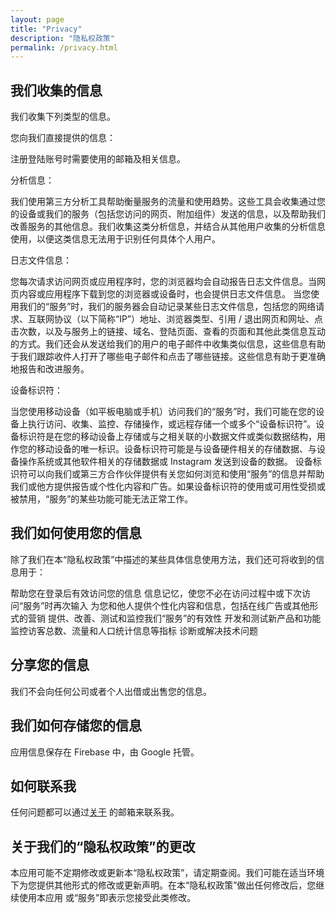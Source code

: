 ```yaml
---
layout: page
title: "Privacy"
description: "隐私权政策"
permalink: /privacy.html
---
```


## 我们收集的信息

我们收集下列类型的信息。

您向我们直接提供的信息：

注册登陆账号时需要使用的邮箱及相关信息。

分析信息：

我们使用第三方分析工具帮助衡量服务的流量和使用趋势。这些工具会收集通过您的设备或我们的服务（包括您访问的网页、附加组件）发送的信息，以及帮助我们改善服务的其他信息。我们收集这类分析信息，并结合从其他用户收集的分析信息使用，以便这类信息无法用于识别任何具体个人用户。

日志文件信息：

您每次请求访问网页或应用程序时，您的浏览器均会自动报告日志文件信息。当网页内容或应用程序下载到您的浏览器或设备时，也会提供日志文件信息。
当您使用我们的“服务”时，我们的服务器会自动记录某些日志文件信息，包括您的网络请求、互联网协议（以下简称“IP”）地址、浏览器类型、引用 / 退出网页和网址、点击次数，以及与服务上的链接、域名、登陆页面、查看的页面和其他此类信息互动的方式。我们还会从发送给我们的用户的电子邮件中收集类似信息，这些信息有助于我们跟踪收件人打开了哪些电子邮件和点击了哪些链接。这些信息有助于更准确地报告和改进服务。

设备标识符：

当您使用移动设备（如平板电脑或手机）访问我们的“服务”时，我们可能在您的设备上执行访问、收集、监控、存储操作，或远程存储一个或多个“设备标识符”。设备标识符是在您的移动设备上存储或与之相关联的小数据文件或类似数据结构，用作您的移动设备的唯一标识。设备标识符可能是与设备硬件相关的存储数据、与设备操作系统或其他软件相关的存储数据或 Instagram 发送到设备的数据。
设备标识符可以向我们或第三方合作伙伴提供有关您如何浏览和使用“服务”的信息并帮助我们或他方提供报告或个性化内容和广告。如果设备标识符的使用或可用性受损或被禁用，“服务”的某些功能可能无法正常工作。

## 我们如何使用您的信息

除了我们在本“隐私权政策”中描述的某些具体信息使用方法，我们还可将收到的信息用于：

帮助您在登录后有效访问您的信息
信息记忆，使您不必在访问过程中或下次访问“服务”时再次输入
为您和他人提供个性化内容和信息，包括在线广告或其他形式的营销
提供、改善、测试和监控我们“服务”的有效性
开发和测试新产品和功能
监控访客总数、流量和人口统计信息等指标
诊断或解决技术问题

## 分享您的信息

我们不会向任何公司或者个人出借或出售您的信息。


## 我们如何存储您的信息
应用信息保存在 Firebase 中，由 Google 托管。

## 如何联系我
任何问题都可以通过[关于](/about) 的邮箱来联系我。

## 关于我们的“隐私权政策”的更改

本应用可能不定期修改或更新本“隐私权政策”，请定期查阅。我们可能在适当环境下为您提供其他形式的修改或更新声明。在本“隐私权政策”做出任何修改后，您继续使用本应用 或“服务”即表示您接受此类修改。
